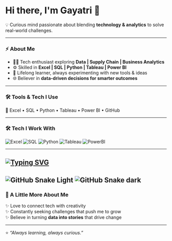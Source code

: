 # Hi there, I'm Gayatri 👋  

💡 Curious mind passionate about blending **technology & analytics** to solve real-world challenges.  

---

### ⚡ About Me  
- 👩‍💻 Tech enthusiast exploring **Data | Supply Chain | Business Analytics**  
- ⚙️ Skilled in **Excel | SQL | Python | Tableau | Power BI**  
- 🌱 Lifelong learner, always experimenting with new tools & ideas  
- 🌐 Believer in **data-driven decisions for smarter outcomes**  

---

### 🛠️ Tools & Tech I Use  
🔧 Excel • SQL • Python • Tableau • Power BI • GitHub  

---

### 🛠️ Tech I Work With
![Excel](https://img.shields.io/badge/Excel-217346?style=for-the-badge&logo=microsoft-excel&logoColor=white)
![SQL](https://img.shields.io/badge/SQL-003B57?style=for-the-badge&logo=database&logoColor=white)
![Python](https://img.shields.io/badge/Python-3776AB?style=for-the-badge&logo=python&logoColor=white)
![Tableau](https://img.shields.io/badge/Tableau-E97627?style=for-the-badge&logo=tableau&logoColor=white)
![PowerBI](https://img.shields.io/badge/PowerBI-F2C811?style=for-the-badge&logo=power-bi&logoColor=black)

---
[![Typing SVG](https://readme-typing-svg.herokuapp.com?font=Fira+Code&pause=1000&color=F75C7E&center=true&vCenter=true&width=600&lines=Tech+Enthusiast;Data+%7C+Analytics+%7C+Optimization;Always+Learning+Always+Curious)](https://git.io/typing-svg)
---
![GitHub Snake Light](https://github.com/YOURUSERNAME/YOURUSERNAME/blob/output/github-contribution-grid-snake.svg#gh-light-mode-only)
![GitHub Snake dark](https://github.com/YOURUSERNAME/YOURUSERNAME/blob/output/github-contribution-grid-snake.svg#gh-dark-mode-only)
---
### 🌟 A Little More About Me  
✨ Love to connect tech with creativity  
✨ Constantly seeking challenges that push me to grow  
✨ Believe in turning **data into stories** that drive change  

---

⭐️ *“Always learning, always curious.”*  
